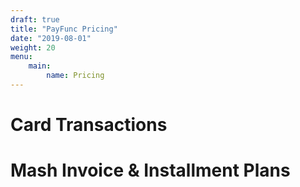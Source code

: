 ```yaml
---
draft: true
title: "PayFunc Pricing"
date: "2019-08-01"
weight: 20
menu: 
    main:
        name: Pricing
---
```


# Card Transactions

# Mash Invoice &amp; Installment Plans
